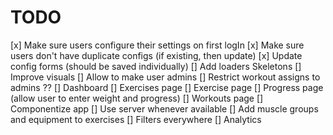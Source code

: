 # TODO

[x] Make sure users configure their settings on first logIn
[x] Make sure users don't have duplicate configs (if existing, then update)
[x] Update config forms (should be saved individually)
[] Add loaders Skeletons
[] Improve visuals
[] Allow to make user admins
[] Restrict workout assigns to admins ??
[] Dashboard
[] Exercises page
[] Exercise page
[] Progress page (allow user to enter weight and progress)
[] Workouts page
[] Componentize app
[] Use server whenever available
[] Add muscle groups and equipment to exercises
[] Filters everywhere
[] Analytics
